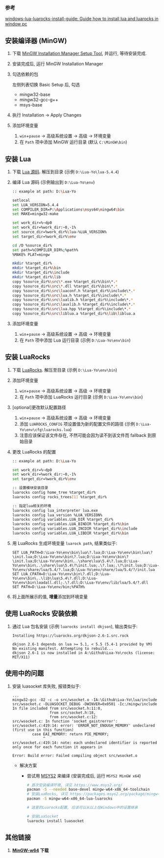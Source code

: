 ### 参考

[windows-lua-luarocks-install-guide: Guide how to install lua and luarocks in window pc](https://github.com/d954mas/windows-lua-luarocks-install-guide)

## 安装编译器 (MinGW)

1. 下载 [MinGW Installation Manager Setup Tool](https://sourceforge.net/projects/mingw/), 并运行, 等待安装完成.
2. 安装完成后, 运行 MinGW Installation Manager
3. 勾选依赖的包

    左侧列表切换 Basic Setup 后, 勾选

    - mingw32-base
    - mingw32-gcc-g++
    - msys-base
4. 执行 Installation → Apply Changes
5. 添加环境变量
    1. `win`+`pause` → 高级系统设置 → 高级 → 环境变量
    2. 在 `Path` 项中添加 MinGW 运行目录 (默认 `C:\MinGW\bin`)

## 安装 Lua

1. 下载 [Lua 源码](http://www.lua.org/ftp/). 解压到目录 (示例 `D:\Lua-Yo\lua-5.4.4`)
2. 编译 Lua 源码 (示例输出到 `D:\Lua-Yo\env`)

    ```bash
    :: example at path: D:\Lua-Yo

    setlocal
    set LUA_VERSION=5.4.4
    set COMPILER_DIR=P:\Applications\msys64\mingw64\bin
    set MAKE=mingw32-make

    set work_dir=%~dp0
    set work_dir=%work_dir:~0,-1%
    set source_dir=%work_dir%\lua-%LUA_VERSION%
    set target_dir=%work_dir%\env

    cd /D %source_dir%
    set path=%COMPILER_DIR%;%path%
    %MAKE% PLAT=mingw

    mkdir %target_dir%
    mkdir %target_dir%\bin
    mkdir %target_dir%\include
    mkdir %target_dir%\lib
    copy %source_dir%\src\*.exe %target_dir%\bin\*.*
    copy %source_dir%\src\*.dll %target_dir%\bin\*.*
    copy %source_dir%\src\luaconf.h %target_dir%\include\*.*
    copy %source_dir%\src\lua.h %target_dir%\include\*.*
    copy %source_dir%\src\lualib.h %target_dir%\include\*.*
    copy %source_dir%\src\lauxlib.h %target_dir%\include\*.*
    copy %source_dir%\src\lua.hpp %target_dir%\include\*.*
    copy %source_dir%\src\liblua.a %target_dir%\lib\liblua.a
    ```

3. 添加环境变量
    1. `win`+`pause` → 高级系统设置 → 高级 → 环境变量
    2. 在 `Path` 项中添加 Lua 运行目录 (示例 `D:\Lua-Yo\env\bin`)

## 安装 LuaRocks

1. 下载 [LuaRocks](https://github.com/luarocks/luarocks/wiki/Download). 解压至目录 (示例 `D:\Lua-Yo\env\bin`)
2. 添加环境变量
    1. `win`+`pause` → 高级系统设置 → 高级 → 环境变量
    2. 在 `Path` 项中添加 LuaRocks 运行目录 (示例 `D:\Lua-Yo\env\bin`)
3. [optional]更改默认配置路径
    1. `win`+`pause` → 高级系统设置 → 高级 → 环境变量
    2. 添加 `LUAROCKS_CONFIG` 项设置值为新的配置文件的路径 (示例 `D:\Lua-Yo\env\cfg\luarocks.lua`)
    3. 注意应该保证该文件存在, 不然可能会因为读不到该文件而 fallback 到原始目录
4. 更改 LuaRocks 的配置

    ```bash
    :: example at path: D:\Lua-Yo

    set work_dir=%~dp0
    set work_dir=%work_dir:~0,-1%
    set target_dir=%work_dir%\env

    :: 设置模块安装目录
    luarocks config home_tree %target_dir%
    luarocks config rocks_trees[1] %target_dir%

    :: 指定lua相关的环境
    luarocks config lua_interpreter lua.exe
    luarocks config lua_version %LUA_VERSION%
    luarocks config variables.LUA_DIR %target_dir%
    luarocks config variables.LUA_BINDIR %target_dir%\bin
    luarocks config variables.LUA_INCDIR %target_dir%\include
    luarocks config variables.LUA_LIBDIR %target_dir%\bin
    ```

5. 用 LuaRocks 生成环境变量 `luarock path`, 结果类似于:

    ```
    SET LUA_PATH=D:\Lua-Yo\env\bin\lua\?.lua;D:\Lua-Yo\env\bin\lua\?\init.lua;D:\Lua-Yo\env\bin\?.lua;D:\Lua-Yo\env\bin\?\init.lua;D:\Lua-Yo\env\bin\..\share\lua\5.4\?.lua;D:\Lua-Yo\env\bin\..\share\lua\5.4\?\init.lua;.\?.lua;.\?\init.lua;D:\Lua-Yo\env/share/lua/5.4/?.lua;D:\Lua-Yo\env/share/lua/5.4/?/init.lua
    SET LUA_CPATH=D:\Lua-Yo\env\bin\?.dll;D:\Lua-Yo\env\bin\..\lib\lua\5.4\?.dll;D:\Lua-Yo\env\bin\loadall.dll;.\?.dll;D:\Lua-Yo\env/lib/lua/5.4/?.dll
    SET PATH=D:\Lua-Yo\env/bin;%PATH%
    ```

6. 将上面所展示的值, **增量**添加到环境变量

## 使用 LuaRocks 安装依赖

1. 通过 Lua 包名安装 (示例 `luarocks install dkjson`), 输出类似于:

    ```
    Installing https://luarocks.org/dkjson-2.6-1.src.rock

    dkjson 2.6-1 depends on lua >= 5.1, < 5.5 (5.4-1 provided by VM)
    No existing manifest. Attempting to rebuild...
    dkjson 2.6-1 is now installed in A:\Github\Lua-Yo\rocks (license: MIT/X11)
    ```


## 使用中的问题

1. 安装 luasocket 库失败, 报错类似于:

    ```
    ...
    mingw32-gcc -O2 -c -o src/wsocket.o -IA:\Github\Lua-Yo\lua/include src/wsocket.c -DLUASOCKET_DEBUG -DWINVER=0x0501 -Ic:/mingw/include
    In file included from src/wsocket.h:11:0,
                     from src/socket.h:18,
                     from src/wsocket.c:12:
    src/wsocket.c: In function 'socket_gaistrerror':
    src/wsocket.c:419:14: error: 'ERROR_NOT_ENOUGH_MEMORY' undeclared (first use in this function)
             case EAI_MEMORY: return PIE_MEMORY;
                  ^
    src/wsocket.c:419:14: note: each undeclared identifier is reported only once for each function it appears in

    Error: Build error: Failed compiling object src/wsocket.o
    ```

    - 解决方案
        - 尝试用 [MSYS2](https://www.msys2.org/) 来编译 (安装完成后, 运行 `MSYS2 MinGW x64`)

            ```bash
            # 首次安装编译环境, 详见 https://www.msys2.org/
            pacman -S --needed base-devel mingw-w64-x86_64-toolchain
            # 安装LuaRocks, 详见 https://packages.msys2.org/package/mingw-w64-x86_64-lua-luarocks?repo=mingw64
            pacman -S mingw-w64-x86_64-lua-luarocks

            # 这里的Luarocks配置, 应该可以从以上在Windows中的设置继承

            # 安装LuaSocket
            luarocks install luasocket
            ```


## 其他链接

1. **[MinGW-w64](https://www.mingw-w64.org/downloads/#mingw-builds) 下载**
